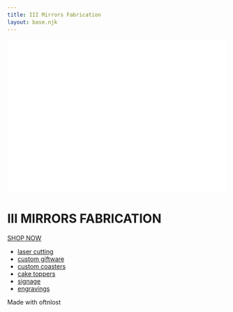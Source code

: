 ```yaml
---
title: III Mirrors Fabrication
layout: base.njk
---
```


<div class="background-gif"></div>
<div class="title">
	<!-- <img class="logo" src="https://via.placeholder.com/150"> -->
	<img class="logo" src="css/assets/Logo_White_M.png">
	<h1 class="name">III MIRRORS FABRICATION</h1>
	<a class="button" href="{{ '/shop' | url }}">SHOP NOW</a>
	<div class="items services">
		<ul>
			<li><a href="">laser cutting</a></li>
			<li><a href="">custom giftware</a></li>
			<li><a href="">custom coasters</a></li>
			<li><a href="">cake toppers</a></li>
			<li><a href="">signage</a></li>
			<li><a href="">engravings</a></li>
		</ul>
	</div>
</div>
<footer class="footer"><div>Made with <span class="heart"><i class="fas fa-heart"></i></span> oftnlost</div></footer>